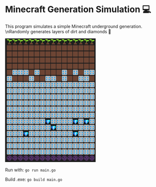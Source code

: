 # Minecraft Generation Simulation 💻

This program simulates a simple Minecraft underground generation.
\nRandomly generates layers of dirt and diamonds 💎

![Screenshot](mc.png)

Run with: ``go run main.go``

Build .exe: ``go build main.go``
